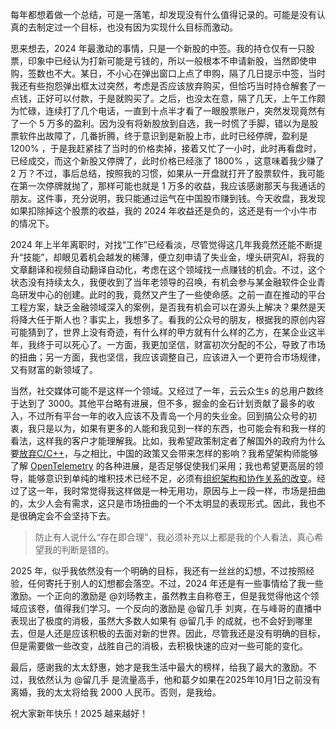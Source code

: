 
<!--
title: 2025新年随想
cover: ./cover.png
-->

每年都想着做一个总结，可是一落笔，却发现没有什么值得记录的。可能是没有认真的去制定过一个目标，也没有因为实现什么目标而激动。

思来想去，2024 年最激动的事情，只是一个新股的中签。我的持仓仅有一只股票，印象中已经认为打新可能是亏钱的，所以一般根本不申请新股，当然即使申购，签数也不大。某日，不小心在弹出窗口上点了申购，隔了几日提示中签，当时我还有些抱怨弹出框太过突然，考虑是否应该放弃购买，但恰巧当时持仓解套了一点钱，正好可以付款，于是就购买了。之后，也没太在意，隔了几天，上午工作颇为忙碌，连续打了几个电话，一直到十点半才看了一眼股票账户，突然发现竟然有了一个 5 万多的盈利。因为没有将新股放到自选，我一时慌了手脚，错以为是股票软件出故障了，几番折腾，终于意识到是新股上市，此时已经停牌，盈利是 1200% ，于是我赶紧挂了当时的价格卖掉，接着又忙了一小时，此时再看盘时，已经成交，而这个新股又停牌了，此时价格已经涨了 1800% ，这意味着我少赚了 2 万？不过，事后总结，按照我的习惯，如果从一开盘就打开了股票软件，我可能在第一次停牌就抛了，那样可能也就是 1 万多的收益，我应该感谢那天与我通话的朋友。这件事，充分说明，我只能通过运气在中国股市赚到钱。今天收盘，我发现如果扣除掉这个股票的收益，我的 2024 年收益还是负的，这还是有一个小牛市的情况下。

2024 年上半年离职时，对找“工作”已经看淡，尽管觉得这几年我竟然还能不断提升“技能”，却眼见着机会越发的稀薄，便立刻申请了失业金，埋头研究AI，将我的文章翻译和视频自动翻译自动化，考虑在这个领域找一点赚钱的机会。不过，这个状态没有持续太久，我便收到了当年老领导的召唤，有机会参与某金融软件企业青岛研发中心的创建。此时的我，竟然又产生了一些使命感。之前一直在推动的平台工程方案，缺乏金融领域深入的案例，是否我有机会可以在源头上解决？果然是天将降大任于斯人也？事实上，我想多了。看我的公众号的朋友，根据我的原创内容可能猜到了，世界上没有奇迹，有什么样的甲方就有什么样的乙方，在某企业这半年，我终于可以死心了。一方面，我更加坚信，财富初次分配的不公，导致了市场的扭曲；另一方面，我也坚信，我应该调整自己，应该进入一个更符合市场规律，又有财富的新领域了。

当然，社交媒体可能不是这样一个领域。又经过了一年，云云众生s 的总用户数终于达到了 3000。其他平台略有进展，但不多，掘金的金石计划贡献了最多的收入，不过所有平台一年的收入应该不及青岛一个月的失业金。回到搞公众号的初衷，我只是以为，如果有更多的人能和我见到一样的东西，也可能会有和我一样的看法，这样我的客户才能理解我。比如，我希望政策制定者了解国外的政府为什么要[放弃C/C++](https://yylives.cc/2024/12/23/feds-critical-software-must-drop-c-c-by-2026-or-face-risk/)，与之相比，中国的政策又会带来怎样的影响？我希望架构师能够了解 [OpenTelemetry](https://yylives.cc/tag/opentelemetry/) 的各种进展，是否足够促使我们采用；我也希望更高层的领导，能够意识到单纯的堆积技术已经不足，必须有[组织架构和协作关系的改变](https://yylives.cc/category/platform-engineering/)。经过了这一年，我时常觉得我这样做是一种无用功，原因与上一段一样，市场是扭曲的，太少人会有需求，这只是市场扭曲的一个不太明显的表现形式。因此，我也不是很确定会不会坚持下去。

> 防止有人说什么“存在即合理”，我必须补充以上都是我的个人看法，真心希望我的判断是错的。

2025 年，似乎我依然没有一个明确的目标，我还有一丝丝的幻想，不过按照经验，任何寄托于别人的幻想都会落空。不过，2024 年还是有一些事情给了我一些激励。一个正向的激励是 @刘旸教主，虽然教主自称卷王，但是我觉得他这个领域应该卷，值得我们学习。一个反向的激励是 @留几手 刘爽，在与峰哥的直播中表现出了极度的消极，虽然大多数人如果有 @留几手 的成就，也不会好到哪里去，但是人还是应该积极的去面对新的世界。因此，尽管我还是没有明确的目标，但是需要做一些改变，战胜自己的消极，去积极快速的应对一些可能的变化。

最后，感谢我的太太舒惠，她才是我生活中最大的榜样，给我了最大的激励。不过，我依然认为 @留几手 是流量高手，他和葛夕如果在2025年10月1日之前没有离婚，我的太太将给我 2000 人民币。否则，是我给。

祝大家新年快乐！2025 越来越好！

